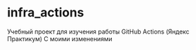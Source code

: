 # infra_actions
Учебный проект для изучения работы GitHub Actions (Яндекс Практикум)
С моими изменениями
